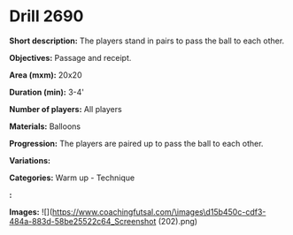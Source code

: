 # Drill 2690

**Short description:**
The players stand in pairs to pass the ball to each other.

**Objectives:**
Passage and receipt.

**Area (mxm):**
20x20

**Duration (min):**
3-4'

**Number of players:**
All players

**Materials:**
Balloons

**Progression:**
The players are paired up to pass the ball to each other.

**Variations:**


**Categories:**
Warm up - Technique

**:**


**Images:**
![](https://www.coachingfutsal.com/\images\d15b450c-cdf3-484a-883d-58be25522c64_Screenshot (202).png)

